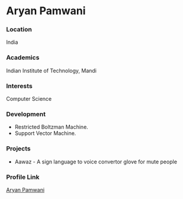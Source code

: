 # Aryan Pamwani

### Location
India

### Academics
Indian Institute of Technology, Mandi

### Interests
 Computer Science

 ### Development

- Restricted Boltzman Machine.
- Support Vector Machine.

### Projects
 - Aawaz - A sign language to voice convertor glove for mute people


 ### Profile Link

[Aryan Pamwani](github.com/akhilpamwani)